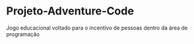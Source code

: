 # Projeto-Adventure-Code
Jogo educacional voltado para o incentivo de pessoas dentro da área de programação
